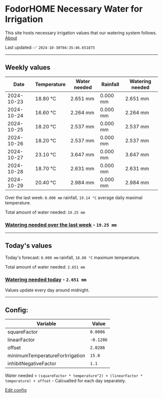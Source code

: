 # FodorHOME Necessary Water for Irrigation

This site hosts necessary irrigation values that our watering system follows. [About](https://github.com/redyau/irrigation)

Last updated: ✅ `2024-10-30T04:35:46.651875`

---

## Weekly values

| Date | Temperature | Water needed | Rainfall | Watering needed |
|-----|-----|-----|-----|-----|
| 2024-10-23 | 18.80 °C | 2.651 mm | 0.000 mm | 2.651 mm |
| 2024-10-24 | 16.60 °C | 2.264 mm | 0.000 mm | 2.264 mm |
| 2024-10-25 | 18.20 °C | 2.537 mm | 0.000 mm | 2.537 mm |
| 2024-10-26 | 18.20 °C | 2.537 mm | 0.000 mm | 2.537 mm |
| 2024-10-27 | 23.10 °C | 3.647 mm | 0.000 mm | 3.647 mm |
| 2024-10-28 | 18.70 °C | 2.631 mm | 0.000 mm | 2.631 mm |
| 2024-10-29 | 20.40 °C | 2.984 mm | 0.000 mm | 2.984 mm |


Over the last week: `0.000 mm` rainfall, `19.14 °C` average daily maximal temperature.

Total amount of water needed: `19.25 mm`

### [Watering needed over the last week](lastweek.txt) - `19.25 mm`

---

## Today's values

Today's forecast: `0.000 mm` rainfall, `18.80 °C` maximum temperature.

Total amount of water needed: `2.651 mm`

### [Watering needed today](today.txt) - `2.651 mm`

Values update every day around midnight.

---

## Config:

| Variable | Value |
|-----|-----|
| squareFactor | `0.0086` |
| linearFactor | `-0.1286` |
| offset | `2.0286` |
| minimumTemperatureForIrrigation | `15.0` |
| inhibitNegativeFactor | `1.1` |

Water needed = `(squareFactor * temperature^2) + (linearFactor * temperature) + offset` - Calcualted for each day separately.

[Edit config](https://github.com/RedyAu/irrigation/edit/main/config.json)
